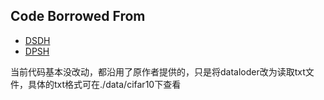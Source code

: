## Code Borrowed From 
- [DSDH](https://github.com/TreezzZ/DSDH_PyTorch)
- [DPSH](https://github.com/TreezzZ/DPSH_PyTorch)


当前代码基本没改动，都沿用了原作者提供的，只是将dataloder改为读取txt文件，具体的txt格式可在./data/cifar10下查看